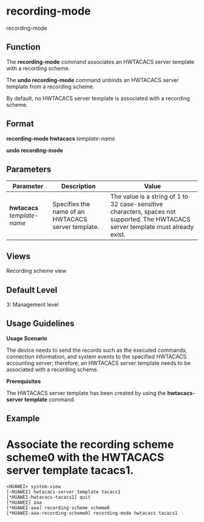 recording-mode
==============

recording-mode

Function
--------



The **recording-mode** command associates an HWTACACS server template with a recording scheme.

The **undo recording-mode** command unbinds an HWTACACS server template from a recording scheme.



By default, no HWTACACS server template is associated with a recording scheme.


Format
------

**recording-mode hwtacacs** *template-name*

**undo recording-mode**


Parameters
----------

| Parameter | Description | Value |
| --- | --- | --- |
| **hwtacacs** *template-name* | Specifies the name of an HWTACACS server template. | The value is a string of 1 to 32 case-sensitive characters, spaces not supported.  The HWTACACS server template must already exist. |



Views
-----

Recording scheme view


Default Level
-------------

3: Management level


Usage Guidelines
----------------

**Usage Scenario**

The device needs to send the records such as the executed commands, connection information, and system events to the specified HWTACACS accounting server; therefore, an HWTACACS server template needs to be associated with a recording scheme.

**Prerequisites**

The HWTACACS server template has been created by using the **hwtacacs-server template** command.


Example
-------

# Associate the recording scheme scheme0 with the HWTACACS server template tacacs1.
```
<HUAWEI> system-view
[~HUAWEI] hwtacacs-server template tacacs1
[*HUAWEI-hwtacacs-tacacs1] quit
[*HUAWEI] aaa
[*HUAWEI-aaa] recording-scheme scheme0
[*HUAWEI-aaa-recording-scheme0] recording-mode hwtacacs tacacs1

```